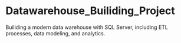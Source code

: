 # Datawarehouse_Builiding_Project
Builiding a modern data warehouse with SQL Server, including ETL processes, data modeling, and analytics.
